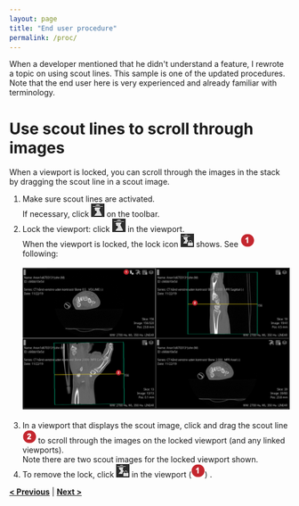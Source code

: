 ```yaml
---
layout: page
title: "End user procedure"
permalink: /proc/
---
```


When a developer mentioned that he didn't understand a feature, I rewrote a topic on using scout lines. This sample is one of the updated procedures. Note that the end user here is very experienced and already familiar with terminology.

# Use scout lines to scroll through images

When a viewport is locked, you can scroll through the images in the stack by dragging the scout line in a scout image.

1. Make sure scout lines are activated. <br/>
If necessary, click ![scout icon](icon_scout.png) on the toolbar.
2. Lock the viewport: click ![scout icon](icon_scout.png) in the viewport. <br/>
When the viewport is locked, the lock icon ![scout locked icon](icon_scout_lock.png) shows. See ![one](icon_1.png) following: <br/><br/>
![viewport locked](image_vp_locked.png)<br/><br/>
3. In a viewport that displays the scout image, click and drag the scout line ![two](icon_2.png) to scroll through the images on the locked viewport (and any linked viewports). <br/>
Note there are two scout images for the locked viewport shown.
4. To remove the lock, click ![scout locked icon](icon_scout_lock.png) in the viewport (![one](icon_1.png)) .

**[< Previous](https://klpiech.github.io/b-a)** | **[Next >](https://klpiech.github.io/diagram/)**
